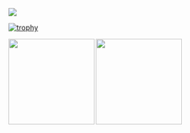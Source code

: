 ![](https://github-profile-summary-cards.vercel.app/api/cards/profile-details?username=shwg8986&theme=) 

[![trophy](https://github-profile-trophy.vercel.app/?username=shwg8986&theme=&column=8
)](https://github.com/ryo-ma/github-profile-trophy)

<p>
  <a href="https://github.com/shwg8986">
    <img align="left" height="170px" src="https://github-readme-stats.vercel.app/api?username=shwg8986&count_private=true&show_icons=true&theme=" />
  </a>
  <a href="https://github.com/shwg8986">
    <img align="left" height="170px" src="https://github-readme-stats.vercel.app/api/top-langs/?username=shwg8986&layout=compact&theme=" />
  </a>
</p>


